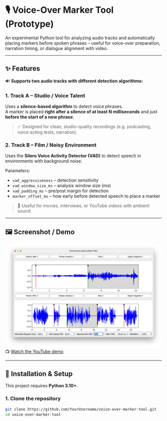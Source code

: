 # 🎙️ Voice-Over Marker Tool (Prototype)

An experimental Python tool for analyzing audio tracks and automatically placing markers before spoken phrases – useful for voice-over preparation, narration timing, or dialogue alignment with video.

---

## ✨ Features

🔊 **Supports two audio tracks with different detection algorithms:**

### 1. **Track A – Studio / Voice Talent**
Uses a **silence-based algorithm** to detect voice phrases.  
A marker is placed **right after a silence of at least N milliseconds** and just **before the start of a new phrase**.

> ✅ Designed for clean, studio-quality recordings (e.g. podcasting, voice acting tests, narration).

### 2. **Track B – Film / Noisy Environment**
Uses the **Silero Voice Activity Detector (VAD)** to detect speech in environments with background noise.

Parameters:
- `vad_aggressiveness` – detection sensitivity
- `vad_window_size_ms` – analysis window size (ms)
- `vad_padding_ms` – pre/post margin for detection
- `marker_offset_ms` – how early before detected speech to place a marker

> 🎥 Useful for movies, interviews, or YouTube videos with ambient sound.

---

## 🖼️ Screenshot / Demo

![Screenshot](screenshot.png)  
📺 [Watch the YouTube demo](https://www.youtube.com/watch?v=a3E4OpsNdzo)

---

## 🧪 Installation & Setup

This project requires **Python 3.10+**.

### 1. Clone the repository

```bash
git clone https://github.com/YourUsername/voice-over-marker-tool.git
cd voice-over-marker-tool